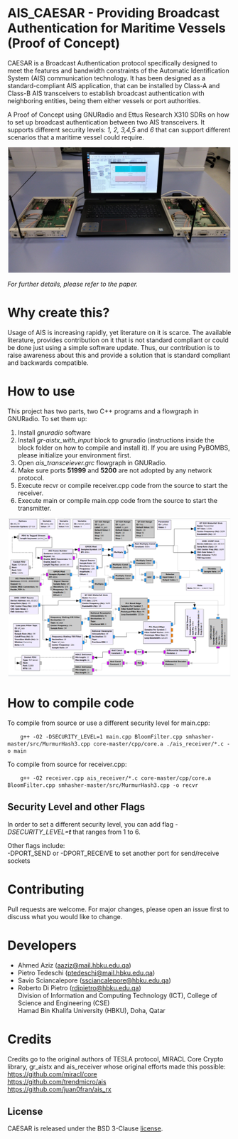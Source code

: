 # AIS_CAESAR - Providing Broadcast Authentication for Maritime Vessels (Proof of Concept)
CAESAR is a Broadcast Authentication protocol specifically designed to meet the features and bandwidth constraints of the Automatic Identification System (AIS) communication technology. It has been designed as a standard-compliant AIS application, that can be installed by Class-A and Class-B AIS transceivers to establish broadcast authentication with neighboring entities, being them either vessels or port authorities. 

A Proof of Concept using GNURadio and Ettus Research X310 SDRs on how to set up broadcast authentication between two AIS transceivers. It supports different security levels: <i>1, 2, 3,4,5 </i> and <i>6</i> that can support different scenarios that a maritime vessel could require.

<p align="center">
     <img alt="ais_tranceiver_flowgraph" src="./images/testbed.jpg" width="500">
</p>

<i>For further details, please refer to the paper.</i>

# Why create this?
Usage of AIS is increasing rapidly, yet literature on it is scarce. The available literature, provides contribution on it that is not standard compliant or could be done just using a simple software update. Thus, our contribution is to raise awareness about this and provide a solution that is standard compliant and backwards compatible.

# How to use
This project has two parts, two C++ programs and a flowgraph in GNURadio. To set them up: </br>
1) Install <i>gnuradio</i> software <br />
2) Install <i>gr-aistx_with_input</i> block to gnuradio (instructions inside the block folder on how to compile and install it). If you are using PyBOMBS, please initialize your environment first. <br />
3) Open <i>ais_transceiever.grc</i> flowgraph in GNURadio.  <br />
4) Make sure ports <b>51999</b> and <b>5200</b> are not adopted by any network protocol. <br />
5) Execute recvr or compile receiver.cpp code from the source to start the receiver.<br />
6) Execute main or compile main.cpp code from the source to start the transmitter.<br />

<p align="center">
     <img alt="ais_tranceiver_flowgraph" src="./images/ais_tranceiver_flowgraph.png" width="500">
</p>

# How to compile code
To compile from source or use a different security level for main.cpp:
```
    g++ -O2 -DSECURITY_LEVEL=1 main.cpp BloomFilter.cpp smhasher-master/src/MurmurHash3.cpp core-master/cpp/core.a ./ais_receiver/*.c -o main
```

To compile from source for receiver.cpp:
```
    g++ -O2 receiver.cpp ais_receiver/*.c core-master/cpp/core.a BloomFilter.cpp smhasher-master/src/MurmurHash3.cpp -o recvr
```
## Security Level and other Flags
In order to set a different security level, you can add flag <i>-DSECURITY_LEVEL=<b>t</b></i> that ranges from 1 to 6.

Other flags include: <br />
    -DPORT_SEND or -DPORT_RECEIVE to set another port for send/receive sockets <br />

# Contributing
Pull requests are welcome. For major changes, please open an issue first to discuss what you would like to change.

# Developers
- Ahmed Aziz             (<aaziz@mail.hbku.edu.qa>)<br />
- Pietro Tedeschi        (<ptedeschi@mail.hbku.edu.qa>)<br />
- Savio Sciancalepore    (<ssciancalepore@hbku.edu.qa>)<br />
- Roberto Di Pietro      (<rdipietro@hbku.edu.qa>)<br />
Division of Information and Computing Technology (ICT), College of Science and Engineering (CSE)<br />Hamad Bin Khalifa University (HBKU), Doha, Qatar<br />

# Credits
Credits go to the original authors of TESLA protocol, MIRACL Core Crypto library, gr_aistx and ais_receiver whose original efforts made this possible:
<br />
https://github.com/miracl/core  <br />
https://github.com/trendmicro/ais   <br />
https://github.com/juan0fran/ais_rx <br />

## License
CAESAR is released under the BSD 3-Clause <a href="LICENSE">license</a>.

